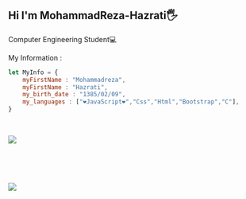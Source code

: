 ## Hi I'm MohammadReza-Hazrati🖐
Computer Engineering Student💻

My Information : 
```JavaScript
let MyInfo = {
    myFirstName : "Mohammadreza",
    myFirstName : "Hazrati",
    my_birth_date : "1385/02/09",
    my_languages : ["❤JavaScript❤","Css","Html","Bootstrap","C"],
}
```
<br>

![](https://img.shields.io/github/commit-activity/m/SIR-MRH2006/std-grade-system-c)

<br><br><br>

![](https://github-readme-stats.vercel.app/api?username=SIR-MRH2006&show_icons=true&theme=radical)
